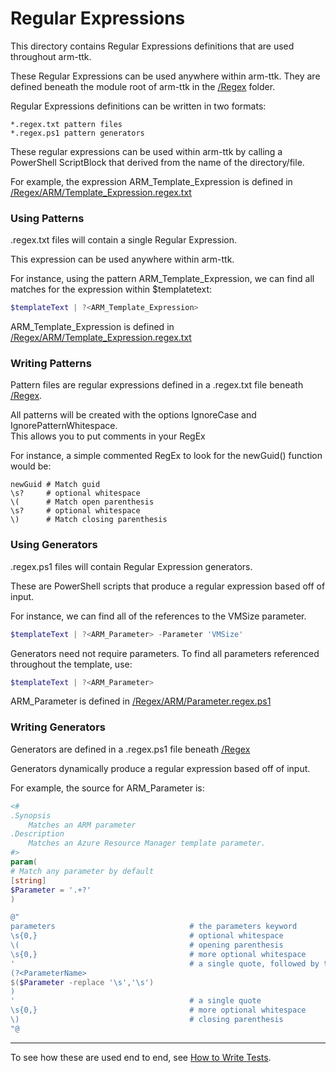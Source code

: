 ﻿Regular Expressions
===================

This directory contains Regular Expressions definitions that are used throughout arm-ttk.  

These Regular Expressions can be used anywhere within arm-ttk.
They are defined beneath the module root of arm-ttk in the [/Regex](.) folder.

Regular Expressions definitions can be written in two formats:

```
*.regex.txt pattern files
*.regex.ps1 pattern generators
```

These regular expressions can be used within arm-ttk by calling a PowerShell ScriptBlock that derived from the name of the directory/file.

For example, the expression ARM_Template_Expression is defined in [/Regex/ARM/Template_Expression.regex.txt](./ARM/Template_Expression.regex.txt)

### Using Patterns


.regex.txt files will contain a single Regular Expression.

This expression can be used anywhere within arm-ttk.

For instance, using the pattern ARM_Template_Expression, we can find all matches for the expression within $templatetext:

~~~PowerShell
$templateText | ?<ARM_Template_Expression>
~~~

ARM_Template_Expression is defined in [/Regex/ARM/Template_Expression.regex.txt](./ARM/Template_Expression.regex.txt)

### Writing Patterns

Pattern files are regular expressions defined in a .regex.txt file beneath [/Regex](.).


All patterns will be created with the options IgnoreCase and IgnorePatternWhitespace.  
This allows you to put comments in your RegEx 

For instance, a simple commented RegEx to look for the newGuid() function would be:

```
newGuid # Match guid
\s?     # optional whitespace
\(      # Match open parenthesis
\s?     # optional whitespace
\)      # Match closing parenthesis
```


### Using Generators

.regex.ps1 files will contain Regular Expression generators.

These are PowerShell scripts that produce a regular expression based off of input.

For instance, we can find all of the references to the VMSize parameter.

~~~PowerShell
$templateText | ?<ARM_Parameter> -Parameter 'VMSize'
~~~

Generators need not require parameters.  To find all parameters referenced throughout the template, use:

~~~PowerShell
$templateText | ?<ARM_Parameter>
~~~

ARM_Parameter is defined in [/Regex/ARM/Parameter.regex.ps1](./ARM/Parameter.regex.ps1)


### Writing Generators

Generators are defined in a .regex.ps1 file beneath [/Regex](.)

Generators dynamically produce a regular expression based off of input.

For example, the source for ARM_Parameter is:

~~~PowerShell
<#
.Synopsis
    Matches an ARM parameter
.Description
    Matches an Azure Resource Manager template parameter.
#>
param(
# Match any parameter by default
[string]
$Parameter = '.+?' 
)

@"
parameters                              # the parameters keyword
\s{0,}                                  # optional whitespace
\(                                      # opening parenthesis
\s{0,}                                  # more optional whitespace
'                                       # a single quote, followed by the parameter name
(?<ParameterName>
$($Parameter -replace '\s','\s')    
)
'                                       # a single quote
\s{0,}                                  # more optional whitespace
\)                                      # closing parenthesis
"@
~~~



---


To see how these are used end to end, see [How to Write Tests](../Writing_TTK_Tests.md).
